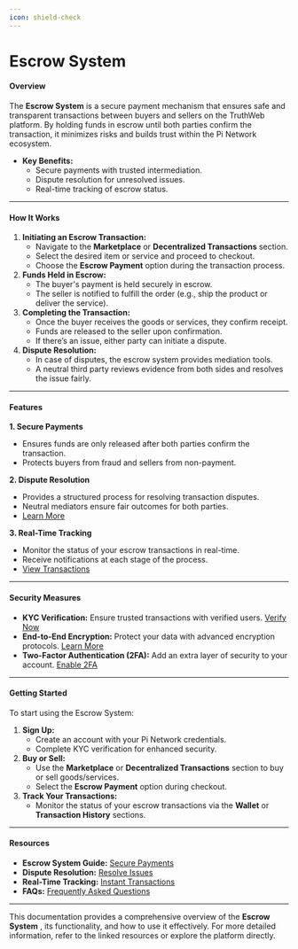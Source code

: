 ```yaml
---
icon: shield-check
---
```


# Escrow System

#### **Overview**

The **Escrow System** is a secure payment mechanism that ensures safe and transparent transactions between buyers and sellers on the TruthWeb platform. By holding funds in escrow until both parties confirm the transaction, it minimizes risks and builds trust within the Pi Network ecosystem.

* **Key Benefits:**
  * Secure payments with trusted intermediation.
  * Dispute resolution for unresolved issues.
  * Real-time tracking of escrow status.

***

#### **How It Works**

1. **Initiating an Escrow Transaction:**
   * Navigate to the **Marketplace** or **Decentralized Transactions** section.
   * Select the desired item or service and proceed to checkout.
   * Choose the **Escrow Payment** option during the transaction process.
2. **Funds Held in Escrow:**
   * The buyer's payment is held securely in escrow.
   * The seller is notified to fulfill the order (e.g., ship the product or deliver the service).
3. **Completing the Transaction:**
   * Once the buyer receives the goods or services, they confirm receipt.
   * Funds are released to the seller upon confirmation.
   * If there’s an issue, either party can initiate a dispute.
4. **Dispute Resolution:**
   * In case of disputes, the escrow system provides mediation tools.
   * A neutral third party reviews evidence from both sides and resolves the issue fairly.

***

#### **Features**

**1. Secure Payments**

* Ensures funds are only released after both parties confirm the transaction.
* Protects buyers from fraud and sellers from non-payment.

**2. Dispute Resolution**

* Provides a structured process for resolving transaction disputes.
* Neutral mediators ensure fair outcomes for both parties.
* [Learn More](https://chat.qwen.ai/c/dispute-resolution.html)

**3. Real-Time Tracking**

* Monitor the status of your escrow transactions in real-time.
* Receive notifications at each stage of the process.
* [View Transactions](https://chat.qwen.ai/c/instant-transactions.html)

***

#### **Security Measures**

* **KYC Verification:** Ensure trusted transactions with verified users. [Verify Now](https://chat.qwen.ai/c/kycverification.html)
* **End-to-End Encryption:** Protect your data with advanced encryption protocols. [Learn More](https://chat.qwen.ai/c/endtoendencryption.html)
* **Two-Factor Authentication (2FA):** Add an extra layer of security to your account. [Enable 2FA](https://chat.qwen.ai/c/twofactor.html)

***

#### **Getting Started**

To start using the Escrow System:

1. **Sign Up:**
   * Create an account with your Pi Network credentials.
   * Complete KYC verification for enhanced security.
2. **Buy or Sell:**
   * Use the **Marketplace** or **Decentralized Transactions** section to buy or sell goods/services.
   * Select the **Escrow Payment** option during checkout.
3. **Track Your Transactions:**
   * Monitor the status of your escrow transactions via the **Wallet** or **Transaction History** sections.

***

#### **Resources**

* **Escrow System Guide:** [Secure Payments](https://chat.qwen.ai/c/escrow-system.html)
* **Dispute Resolution:** [Resolve Issues](https://chat.qwen.ai/c/dispute-resolution.html)
* **Real-Time Tracking:** [Instant Transactions](https://chat.qwen.ai/c/instant-transactions.html)
* **FAQs:** [Frequently Asked Questions](https://chat.qwen.ai/c/faq.html)

***

This documentation provides a comprehensive overview of the **Escrow System** , its functionality, and how to use it effectively. For more detailed information, refer to the linked resources or explore the platform directly.
